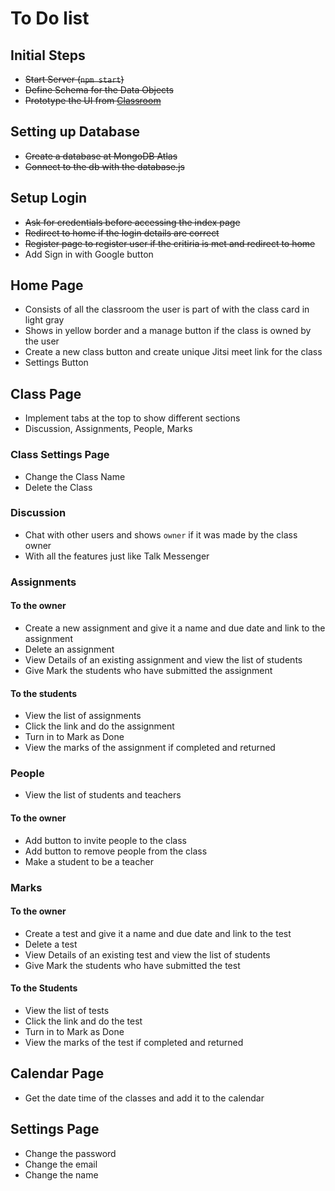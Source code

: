 # To Do list

## Initial Steps
- ~~Start Server (`npm start`)~~
- ~~Define Schema for the Data Objects~~
- ~~Prototype the UI from [Classroom](https://classroom.google.com)~~

## Setting up Database
- ~~Create a database at MongoDB Atlas~~
- ~~Connect to the db with the database.js~~

## Setup Login
- ~~Ask for credentials before accessing the index page~~
- ~~Redirect to home if the login details are correct~~
- ~~Register page to register user if the critiria is met and redirect to home~~
- Add Sign in with Google button

## Home Page
- Consists of all the classroom the user is part of with the class card in light gray
- Shows in yellow border and a manage button if the class is owned by the user
- Create a new class button and create unique Jitsi meet link for the class
- Settings Button

## Class Page
- Implement tabs at the top to show different sections
- Discussion, Assignments, People, Marks

### Class Settings Page
- Change the Class Name
- Delete the Class

### Discussion
- Chat with other users and shows `owner` if it was made by the class owner
- With all the features just like Talk Messenger

### Assignments

#### To the owner
- Create a new assignment and give it a name and due date and link to the assignment
- Delete an assignment
- View Details of an existing assignment and view the list of students
- Give Mark the students who have submitted the assignment

#### To the students
- View the list of assignments
- Click the link and do the assignment
- Turn in to Mark as Done
- View the marks of the assignment if completed and returned

### People
- View the list of students and teachers

#### To the owner
- Add button to invite people to the class
- Add button to remove people from the class
- Make a student to be a teacher

### Marks

#### To the owner
- Create a test and give it a name and due date and link to the test
- Delete a test
- View Details of an existing test and view the list of students
- Give Mark the students who have submitted the test

#### To the Students
- View the list of tests
- Click the link and do the test
- Turn in to Mark as Done
- View the marks of the test if completed and returned

## Calendar Page
- Get the date time of the classes and add it to the calendar

## Settings Page
- Change the password
- Change the email
- Change the name